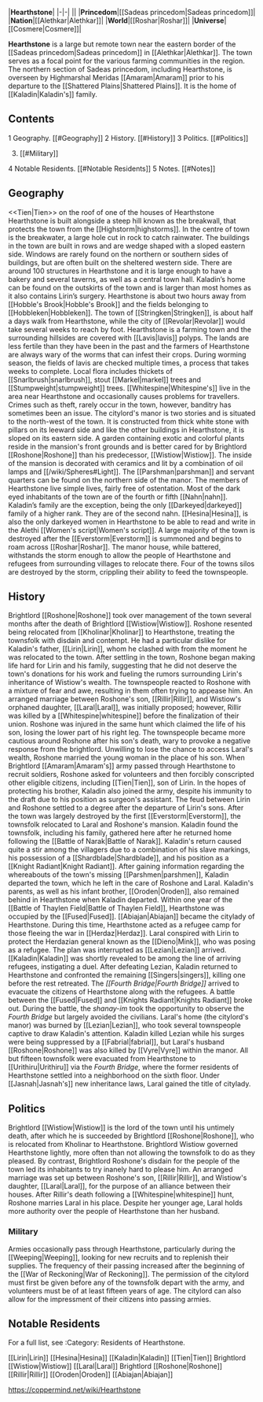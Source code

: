 |**Hearthstone**|
|-|-|
||
|**Princedom**|[[Sadeas princedom\|Sadeas princedom]]|
|**Nation**|[[Alethkar\|Alethkar]]|
|**World**|[[Roshar\|Roshar]]|
|**Universe**|[[Cosmere\|Cosmere]]|

**Hearthstone** is a large but remote town near the eastern border of the [[Sadeas princedom\|Sadeas princedom]] in [[Alethkar\|Alethkar]]. The town serves as a focal point for the various farming communities in the region. The northern section of Sadeas princedom, including Hearthstone, is overseen by Highmarshal Meridas [[Amaram\|Amaram]] prior to his departure to the [[Shattered Plains\|Shattered Plains]].
It is the home of [[Kaladin\|Kaladin's]] family.

## Contents

1 Geography. [[#Geography]] 
2 History. [[#History]] 
3 Politics. [[#Politics]] 

3. [[#Military]] 


4 Notable Residents. [[#Notable Residents]] 
5 Notes. [[#Notes]] 


## Geography
  <<Tien\|Tien>> on the roof of one of the houses of Hearthstone
Hearthstone is built alongside a steep hill known as the breakwall, that protects the town from the [[Highstorm\|highstorms]]. In the centre of town is the breakwater, a large hole cut in rock to catch rainwater. The buildings in the town are built in rows and are wedge shaped with a sloped eastern side. Windows are rarely found on the northern or southern sides of buildings, but are often built on the sheltered western side. There are around 100 structures in Hearthstone and it is large enough to have a bakery and several taverns, as well as a central town hall. Kaladin’s home can be found on the outskirts of the town and is larger than most homes as it also contains Lirin’s surgery.
Hearthstone is about two hours away from [[Hobble's Brook\|Hobble's Brook]] and the fields belonging to [[Hobbleken\|Hobbleken]]. The town of [[Stringken\|Stringken]], is about half a days walk from Hearthstone, while the city of [[Revolar\|Revolar]] would take several weeks to reach by foot.
Hearthstone is a farming town and the surrounding hillsides are covered with [[Lavis\|lavis]] polyps. The lands are less fertile than they have been in the past and the farmers of Hearthstone are always wary of the worms that can infest their crops. During worming season, the fields of lavis are checked multiple times, a process that takes weeks to complete. Local flora includes thickets of [[Snarlbrush\|snarlbrush]], stout [[Markel\|markel]] trees and [[Stumpweight\|stumpweight]] trees. [[Whitespine\|Whitespine's]] live in the area near Hearthstone and occasionally causes problems for travellers. Crimes such as theft, rarely occur in the town, however, banditry has sometimes been an issue.
The citylord's manor is two stories and is situated to the north-west of the town. It is constructed from thick white stone with pillars on its leeward side and like the other buildings in Hearthstone, it is sloped on its eastern side. A garden containing exotic and colorful plants reside in the mansion's front grounds and is better cared for by Brightlord [[Roshone\|Roshone]] than his predecessor, [[Wistiow\|Wistiow]]. The inside of the mansion is decorated with ceramics and lit by a combination of oil lamps and [[/wiki/Spheres#Light]]. The [[Parshman\|parshman]] and servant quarters can be found on the northern side of the manor.
The members of Hearthstone live simple lives, fairly free of ostentation. Most of the dark eyed inhabitants of the town are of the fourth or fifth [[Nahn\|nahn]]. Kaladin’s family are the exception, being the only [[Darkeyed\|darkeyed]] family of a higher rank. They are of the second nahn. [[Hesina\|Hesina]], is also the only darkeyed women in Hearthstone to be able to read and write in the Alethi [[Women's script\|Women's script]].
A large majority of the town is destroyed after the [[Everstorm\|Everstorm]] is summoned and begins to roam across [[Roshar\|Roshar]]. The manor house, while battered, withstands the storm enough to allow the people of Hearthstone and refugees from surrounding villages to relocate there. Four of the towns silos are destroyed by the storm, crippling their ability to feed the townspeople.

## History
Brightlord [[Roshone\|Roshone]] took over management of the town several months after the death of Brightlord [[Wistiow\|Wistiow]]. Roshone resented being relocated from [[Kholinar\|Kholinar]] to Hearthstone, treating the townsfolk with disdain and contempt. He had a particular dislike for Kaladin's father, [[Lirin\|Lirin]], whom he clashed with from the moment he was relocated to the town. After settling in the town, Roshone began making life hard for Lirin and his family, suggesting that he did not deserve the town's donations for his work and fueling the rumors surrounding Lirin's inheritance of Wistiow's wealth.
The townspeople reacted to Roshone with a mixture of fear and awe, resulting in them often trying to appease him. An arranged marriage between Roshone's son, [[Rillir\|Rillir]], and Wistiow's orphaned daughter, [[Laral\|Laral]], was initially proposed; however, Rillir was killed by a [[Whitespine\|whitespine]] before the finalization of their union. Roshone was injured in the same hunt which claimed the life of his son, losing the lower part of his right leg. The townspeople became more cautious around Roshone after his son's death, wary to provoke a negative response from the brightlord. Unwilling to lose the chance to access Laral's wealth, Roshone married the young woman in the place of his son.
When Brightlord [[Amaram\|Amaram's]] army passed through Hearthstone to recruit soldiers, Roshone asked for volunteers and then forcibly conscripted other eligible citizens, including [[Tien\|Tien]], son of Lirin. In the hopes of protecting his brother, Kaladin also joined the army, despite his immunity to the draft due to his position as surgeon's assistant. The feud between Lirin and Roshone settled to a degree after the departure of Lirin's sons.
After the town was largely destroyed by the first [[Everstorm\|Everstorm]], the townsfolk relocated to Laral and Roshone's mansion. Kaladin found the townsfolk, including his family, gathered here after he returned home following the [[Battle of Narak\|Battle of Narak]]. Kaladin's return caused quite a stir among the villagers due to a combination of his slave markings, his possession of a [[Shardblade\|Shardblade]], and his position as a [[Knight Radiant\|Knight Radiant]]. After gaining information regarding the whereabouts of the town's missing [[Parshmen\|parshmen]], Kaladin departed the town, which he left in the care of Roshone and Laral. Kaladin's parents, as well as his infant brother, [[Oroden\|Oroden]], also remained behind in Hearthstone when Kaladin departed.
Within one year of the [[Battle of Thaylen Field\|Battle of Thaylen Field]], Hearthstone was occupied by the [[Fused\|Fused]]. [[Abiajan\|Abiajan]] became the citylady of Hearthstone. During this time, Hearthstone acted as a refugee camp for those fleeing the war in [[Herdaz\|Herdaz]]. Laral conspired with Lirin to protect the Herdazian general known as the [[Dieno\|Mink]], who was posing as a refugee. The plan was interrupted as [[Lezian\|Lezian]] arrived. [[Kaladin\|Kaladin]] was shortly revealed to be among the line of arriving refugees, instigating a duel. After defeating Lezian, Kaladin returned to Hearthstone and confronted the remaining [[Singers\|singers]], killing one before the rest retreated. The *[[Fourth Bridge\|Fourth Bridge]]* arrived to evacuate the citizens of Hearthstone along with the refugees. A battle between the [[Fused\|Fused]] and [[Knights Radiant\|Knights Radiant]] broke out. During the battle, the *shanay-im* took the opportunity to observe the *Fourth Bridge* but largely avoided the civilians. Laral's home (the citylord's manor) was burned by [[Lezian\|Lezian]], who took several townspeople captive to draw Kaladin's attention. Kaladin killed Lezian while his surges were being suppressed by a [[Fabrial\|fabrial]], but Laral's husband [[Roshone\|Roshone]] was also killed by [[Vyre\|Vyre]] within the manor.
All but fifteen townsfolk were evacuated from Hearthstone to [[Urithiru\|Urithiru]] via the *Fourth Bridge*, where the former residents of Hearthstone settled into a neighborhood on the sixth floor. Under [[Jasnah\|Jasnah's]] new inheritance laws, Laral gained the title of citylady.

## Politics
Brightlord [[Wistiow\|Wistiow]] is the lord of the town until his untimely death, after which he is succeeded by Brightlord [[Roshone\|Roshone]], who is relocated from Kholinar to Hearthstone. Brightlord Wistiow governed Hearthstone lightly, more often than not allowing the townsfolk to do as they pleased. By contrast, Brightlord Roshone's disdain for the people of the town led its inhabitants to try inanely hard to please him.
An arranged marriage was set up between Roshone's son, [[Rillir\|Rillir]], and Wistiow's daughter, [[Laral\|Laral]], for the purpose of an alliance between their houses. After Rillir's death following a [[Whitespine\|whitespine]] hunt, Roshone marries Laral in his place. Despite her younger age, Laral holds more authority over the people of Hearthstone than her husband.

### Military
Armies occasionally pass through Hearthstone, particularly during the [[Weeping\|Weeping]], looking for new recruits and to replenish their supplies. The frequency of their passing increased after the beginning of the [[War of Reckoning\|War of Reckoning]]. The permission of the citylord must first be given before any of the townsfolk depart with the army, and volunteers must be of at least fifteen years of age. The citylord can also allow for the impressment of their citizens into passing armies.

## Notable Residents
For a full list, see :Category: Residents of Hearthstone.

[[Lirin\|Lirin]]
[[Hesina\|Hesina]]
[[Kaladin\|Kaladin]]
[[Tien\|Tien]]
Brightlord [[Wistiow\|Wistiow]]
[[Laral\|Laral]]
Brightlord [[Roshone\|Roshone]]
[[Rillir\|Rillir]]
[[Oroden\|Oroden]]
[[Abiajan\|Abiajan]]



https://coppermind.net/wiki/Hearthstone